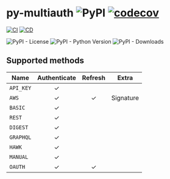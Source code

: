 # py-multiauth ![PyPI](https://img.shields.io/pypi/v/py-multiauth) [![codecov](https://codecov.io/gh/Escape-Technologies/py-multiauth/branch/main/graph/badge.svg?token=NL148MNKAE)](https://codecov.io/gh/Escape-Technologies/py-multiauth)

[![CI](https://github.com/Escape-Technologies/py-multiauth/actions/workflows/ci.yaml/badge.svg)](https://github.com/Escape-Technologies/py-multiauth/actions/workflows/ci.yaml) [![CD](https://github.com/Escape-Technologies/py-multiauth/actions/workflows/cd.yaml/badge.svg)](https://github.com/Escape-Technologies/py-multiauth/actions/workflows/cd.yaml)

![PyPI - License](https://img.shields.io/pypi/l/py-multiauth) ![PyPI - Python Version](https://img.shields.io/pypi/pyversions/py-multiauth)
![PyPI - Downloads](https://img.shields.io/pypi/dm/py-multiauth)

## Supported methods

|Name     |Authenticate|Refresh|Extra    |
|---------|:----------:|:-----:|---------|
|`API_KEY`|✓           |       |         |
|`AWS`    |✓           |✓      |Signature|
|`BASIC`  |✓           |       |         |
|`REST`   |✓           |       |         |
|`DIGEST` |✓           |       |         |
|`GRAPHQL`|✓           |       |         |
|`HAWK`   |✓           |       |         |
|`MANUAL` |✓           |       |         |
|`OAUTH`  |✓           |✓      |         |
